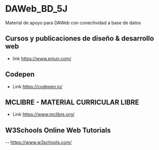 # DAWeb_BD_5J
Material de apoyo para  DAWeb con conectividad a base de datos
## Cursos y publicaciones de diseño & desarrollo web
- link https://www.eniun.com/
## Codepen
- Link   https://codepen.io/
## MCLIBRE - MATERIAL CURRICULAR LIBRE
- Link  https://www.mclibre.org/
## W3Schools Online Web Tutorials
-- https://www.w3schools.com/

